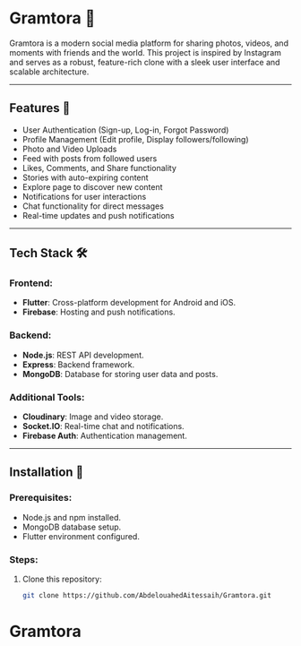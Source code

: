 # Gramtora 📸  

Gramtora is a modern social media platform for sharing photos, videos, and moments with friends and the world. This project is inspired by Instagram and serves as a robust, feature-rich clone with a sleek user interface and scalable architecture.  

---

## Features 🚀  
- User Authentication (Sign-up, Log-in, Forgot Password)  
- Profile Management (Edit profile, Display followers/following)  
- Photo and Video Uploads  
- Feed with posts from followed users  
- Likes, Comments, and Share functionality  
- Stories with auto-expiring content  
- Explore page to discover new content  
- Notifications for user interactions  
- Chat functionality for direct messages  
- Real-time updates and push notifications  

---

## Tech Stack 🛠️  
### Frontend:  
- **Flutter**: Cross-platform development for Android and iOS.  
- **Firebase**: Hosting and push notifications.  

### Backend:  
- **Node.js**: REST API development.  
- **Express**: Backend framework.  
- **MongoDB**: Database for storing user data and posts.  

### Additional Tools:  
- **Cloudinary**: Image and video storage.  
- **Socket.IO**: Real-time chat and notifications.  
- **Firebase Auth**: Authentication management.  

---

## Installation 🔧  
### Prerequisites:  
- Node.js and npm installed.  
- MongoDB database setup.  
- Flutter environment configured.  

### Steps:  
1. Clone this repository:  
   ```bash  
   git clone https://github.com/AbdelouahedAitessaih/Gramtora.git  
# Gramtora
